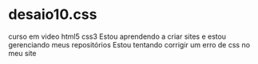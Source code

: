 # desaio10.css
 curso em video html5 css3
 Estou aprendendo a criar sites e estou gerenciando meus repositórios
 Estou tentando corrigir um erro de css no meu site

 
